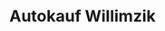 ---
title: "Autokauf Willimzik"
url: /ingelheim-am-rhein/autokauf-willimzik/
shop: Autowerkstatt
---